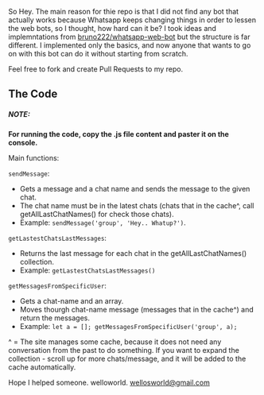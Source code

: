 So Hey. The main reason for thie repo is that I did not find any bot that actually works because Whatsapp keeps changing things in order to lessen the web bots, so I thought, how hard can it be?
I took ideas and implemntations from [bruno222/whatsapp-web-bot](https://github.com/bruno222/whatsapp-web-bot) but the structure is far different.
I implemented only the basics, and now anyone that wants to go on with this bot can do it without starting from scratch.

Feel free to fork and create Pull Requests to my repo.

## The Code ##

##### NOTE: #####

**For running the code, copy the .js file content and paster it on the console.**

Main functions:

`sendMessage`:
 - Gets a message and a chat name and sends the message to the given chat.
 - The chat name must be in the latest chats (chats that in the cache^, call getAllLastChatNames() for check those chats).
 - Example: `sendMessage('group', 'Hey.. Whatup?')`.

`getLastestChatsLastMessages`:
 - Returns the last message for each chat in the getAllLastChatNames() collection.
 - Example: `getLastestChatsLastMessages()`

`getMessagesFromSpecificUser`:
 - Gets a chat-name and an array.
 - Moves thourgh chat-name message (messages that in the cache^) and return the messages.
 - Example: `let a = []; getMessagesFromSpecificUser('group', a);`


^ = The site manages some cache, because it does not need any conversation from the past to do something. If you want to expand the collection - scroll up for more chats/message, and it will be added to the cache automatically.

Hope I helped someone.
welloworld.
wellosworld@gmail.com